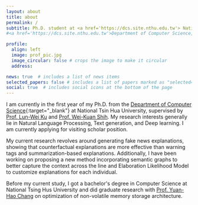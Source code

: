 ```yaml
---
layout: about
title: about
permalink: /
subtitle: Ph.D. student at <a href='https://dcs.site.nthu.edu.tw'> National Tsing Hua University </a> and <a href='https://academiasinicanlplab.github.io/#members'> Natural Language Processing and Sentiment Analysis Lab, Academia Sinica </a>
#<a href='https://dcs.site.nthu.edu.tw'>Department of Computer Science, #National Tsing Hua University </a>

profile:
  align: left
  image: prof_pic.jpg
  image_circular: false # crops the image to make it circular
  address: 

news: true  # includes a list of news items
selected_papers: false # includes a list of papers marked as "selected={true}"
social: true  # includes social icons at the bottom of the page
---
```


I am currently in the first year of my Ph.D. from the [Department of Computer Science](https://dcs-en.site.nthu.edu.tw/index.php){:target="\_blank"} at National Tsin Hua University, supervised by [Prof. Lun-Wei Ku](https://www.iis.sinica.edu.tw/pages/lwku/index_en.html) and [Prof. Wei-Kuan Shih](https://dblp.org/pid/16/5006.html). My research interests generally lie in Natural Language Processing, Text generation, and Deep learning. I am currently applying for visiting scholar position.

My current research revolves around generating fake news explanations, showing that counterfactual explanations are more effective than warning tags and summarization-based explanations. Additionally, I have been working on proposing a new method incorporating semantic graphs to better capture the context across the line and Elaboration Likelihood Model to customize explanations for each individual.

Before my current study, I got a bachelor's degree in Computer Science at National Tsing Hus University and did graduate research with [Prof. Yuan-Hao Chang](https://www.iis.sinica.edu.tw/~johnson/) on optimization of non-volatile memory storage architecture. 

